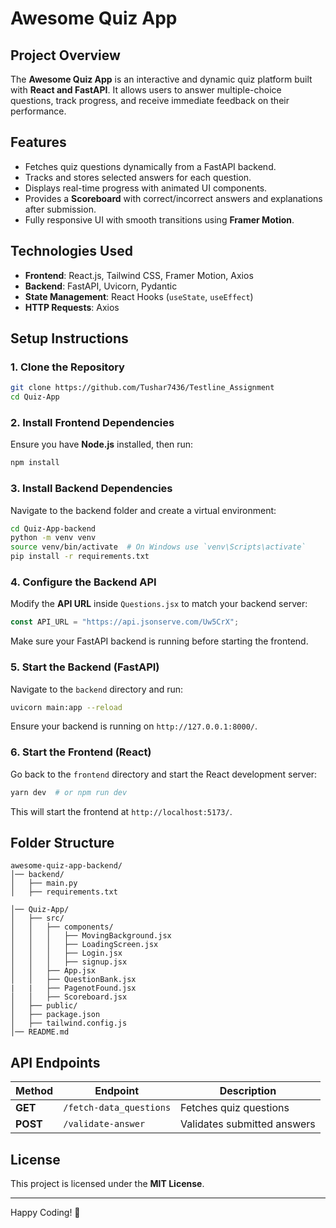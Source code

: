 # Awesome Quiz App

## Project Overview
The **Awesome Quiz App** is an interactive and dynamic quiz platform built with **React and FastAPI**. It allows users to answer multiple-choice questions, track progress, and receive immediate feedback on their performance.

## Features
- Fetches quiz questions dynamically from a FastAPI backend.
- Tracks and stores selected answers for each question.
- Displays real-time progress with animated UI components.
- Provides a **Scoreboard** with correct/incorrect answers and explanations after submission.
- Fully responsive UI with smooth transitions using **Framer Motion**.

## Technologies Used
- **Frontend**: React.js, Tailwind CSS, Framer Motion, Axios
- **Backend**: FastAPI, Uvicorn, Pydantic
- **State Management**: React Hooks (`useState`, `useEffect`)
- **HTTP Requests**: Axios

## Setup Instructions
### 1. Clone the Repository
```sh
git clone https://github.com/Tushar7436/Testline_Assignment
cd Quiz-App
```

### 2. Install Frontend Dependencies
Ensure you have **Node.js** installed, then run:
```sh
npm install
```

### 3. Install Backend Dependencies
Navigate to the backend folder and create a virtual environment:
```sh
cd Quiz-App-backend
python -m venv venv
source venv/bin/activate  # On Windows use `venv\Scripts\activate`
pip install -r requirements.txt
```

### 4. Configure the Backend API
Modify the **API URL** inside `Questions.jsx` to match your backend server:
```javascript
const API_URL = "https://api.jsonserve.com/Uw5CrX";
```
Make sure your FastAPI backend is running before starting the frontend.

### 5. Start the Backend (FastAPI)
Navigate to the `backend` directory and run:
```sh
uvicorn main:app --reload
```
Ensure your backend is running on `http://127.0.0.1:8000/`.

### 6. Start the Frontend (React)
Go back to the `frontend` directory and start the React development server:
```sh
yarn dev  # or npm run dev
```
This will start the frontend at `http://localhost:5173/`.

## Folder Structure
```
awesome-quiz-app-backend/
│── backend/
│   ├── main.py
│   ├── requirements.txt

│── Quiz-App/
│   ├── src/
│   │   ├── components/
│   │   │   ├── MovingBackground.jsx
│   │   │   ├── LoadingScreen.jsx
│   │   │   ├── Login.jsx
│   │   │   ├── signup.jsx
│   │   ├── App.jsx
│   │   ├── QuestionBank.jsx
|   |   ├── PagenotFound.jsx
│   │   ├── Scoreboard.jsx
│   ├── public/
│   ├── package.json
│   ├── tailwind.config.js
│── README.md
```

## API Endpoints
| Method | Endpoint | Description |
|--------|---------|-------------|
| **GET** | `/fetch-data_questions` | Fetches quiz questions |
| **POST** | `/validate-answer` | Validates submitted answers |



## License
This project is licensed under the **MIT License**.

---
Happy Coding! 🚀

